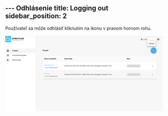 --- Odhlásenie
title: Logging out
sidebar_position: 2
---


Používateľ sa môže odhlásiť kliknutím na ikonu v pravom hornom rohu.

![Log out](./images/logout_sk.png)
